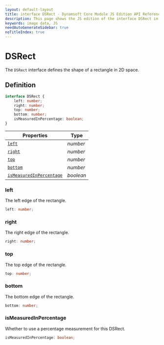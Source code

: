 ```yaml
---
layout: default-layout
title: interface DSRect - Dynamsoft Core Module JS Edition API Reference
description: This page shows the JS edition of the interface DSRect in Dynamsoft Core Module.
keywords: image data, JS
needAutoGenerateSidebar: true
noTitleIndex: true
---
```


# DSRect

The `DSRect` interface defines the shape of a rectangle in 2D space.

## Definition

```typescript
interface DSRect {
    left: number;
    right: number;
    top: number;
    bottom: number;
    isMeasuredInPercentage: boolean;
}
```

| Properties            | Type |
|----------------------|-------------|
| [`left`](#left) | *number* |
| [`right`](#right) | *number* |
| [`top`](#top) | *number* |
| [`bottom`](#bottom) | *number* |
| [`isMeasuredInPercentage`](#ismeasuredinpercentage) | *boolean* |

### left

The left edge of the rectangle.

```typescript
left: number;
```

### right

The right edge of the rectangle.

```typescript
right: number;
```

### top

The top edge of the rectangle.

```typescript
top: number;
```

### bottom

The bottom edge of the rectangle.

```typescript
bottom: number;
```

### isMeasuredInPercentage

Whether to use a percentage measurement for this DSRect.

```typescript
isMeasuredInPercentage: boolean;
```
